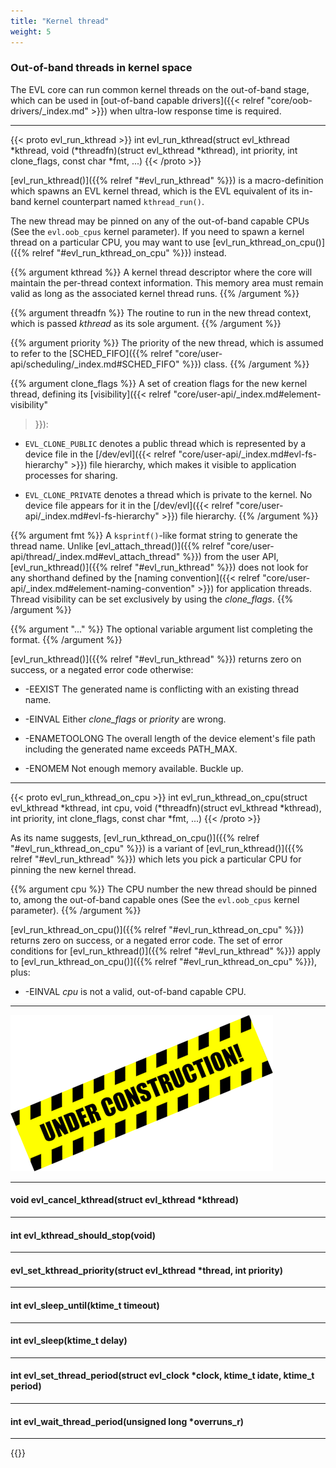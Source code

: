 ```yaml
---
title: "Kernel thread"
weight: 5
---
```


### Out-of-band threads in kernel space

The EVL core can run common kernel threads on the out-of-band stage,
which can be used in [out-of-band capable drivers]({{< relref
"core/oob-drivers/_index.md" >}}) when ultra-low response time is
required.

---

{{< proto evl_run_kthread >}}
int evl_run_kthread(struct evl_kthread *kthread, void (*threadfn)(struct evl_kthread *kthread), int priority, int clone_flags, const char *fmt, ...)
{{< /proto >}}

[evl_run_kthread()]({{% relref "#evl_run_kthread" %}}) is a
macro-definition which spawns an EVL kernel thread, which is the EVL
equivalent of its in-band kernel counterpart named `kthread_run()`.

The new thread may be pinned on any of the out-of-band capable CPUs
(See the `evl.oob_cpus` kernel parameter). If you need to spawn a
kernel thread on a particular CPU, you may want to use
[evl_run_kthread_on_cpu()]({{% relref "#evl_run_kthread_on_cpu" %}})
instead.

{{% argument kthread %}}
A kernel thread descriptor where the core will maintain the per-thread
context information. This memory area must remain valid as long as the
associated kernel thread runs.
{{% /argument %}}

{{% argument threadfn %}}
The routine to run in the new thread context, which is passed
_kthread_ as its sole argument.
{{% /argument %}}

{{% argument priority %}}
The priority of the new thread, which is assumed to refer to the
[SCHED_FIFO]({{% relref
"core/user-api/scheduling/_index.md#SCHED_FIFO" %}}) class.
{{% /argument %}}

{{% argument clone_flags %}}
A set of creation flags for the new kernel thread, defining its
[visibility]({{< relref "core/user-api/_index.md#element-visibility"
>}}):
- `EVL_CLONE_PUBLIC` denotes a public thread which is represented
   by a device file in the [/dev/evl]({{< relref
   "core/user-api/_index.md#evl-fs-hierarchy" >}}) file hierarchy, which
   makes it visible to application processes for sharing.
  
- `EVL_CLONE_PRIVATE` denotes a thread which is private to the
   kernel. No device file appears for it in the
   [/dev/evl]({{< relref "core/user-api/_index.md#evl-fs-hierarchy" >}})
   file hierarchy.
{{% /argument %}}

{{% argument fmt %}}
A `ksprintf()`-like format string to generate the thread name. Unlike
[evl_attach_thread()]({{% relref
"core/user-api/thread/_index.md#evl_attach_thread" %}}) from the user API,
[evl_run_kthread()]({{% relref "#evl_run_kthread" %}}) does not look
for any shorthand defined by the [naming convention]({{< relref
"core/user-api/_index.md#element-naming-convention" >}}) for
application threads. Thread visibility can be set exclusively by using
the _clone_flags_.
{{% /argument %}}

{{% argument "..." %}}
The optional variable argument list completing the format.
{{% /argument %}}

[evl_run_kthread()]({{% relref "#evl_run_kthread" %}}) returns zero on
success, or a negated error code otherwise:

- -EEXIST	The generated name is conflicting with an existing thread
		name.

- -EINVAL	Either _clone_flags_ or _priority_ are wrong.

- -ENAMETOOLONG	The overall length of the device element's file path including
		the generated name exceeds PATH_MAX.

- -ENOMEM	Not enough memory available. Buckle up.

---

{{< proto evl_run_kthread_on_cpu >}}
int evl_run_kthread_on_cpu(struct evl_kthread *kthread, int cpu, void (*threadfn)(struct evl_kthread *kthread), int priority, int clone_flags, const char *fmt, ...)
{{< /proto >}}

As its name suggests, [evl_run_kthread_on_cpu()]({{% relref
"#evl_run_kthread_on_cpu" %}}) is a variant of [evl_run_kthread()]({{%
relref "#evl_run_kthread" %}}) which lets you pick a particular CPU
for pinning the new kernel thread.

{{% argument cpu %}}
The CPU number the new thread should be pinned to, among the
out-of-band capable ones (See the `evl.oob_cpus` kernel parameter).
{{% /argument %}}

[evl_run_kthread_on_cpu()]({{% relref "#evl_run_kthread_on_cpu" %}})
returns zero on success, or a negated error code. The set of error
conditions for [evl_run_kthread()]({{% relref "#evl_run_kthread" %}})
apply to [evl_run_kthread_on_cpu()]({{% relref
"#evl_run_kthread_on_cpu" %}}), plus:

- -EINVAL	_cpu_ is not a valid, out-of-band capable CPU.

---

![Alt text](/images/wip.png "To be continued")

---

#### void evl_cancel_kthread(struct evl_kthread *kthread)

---

#### int evl_kthread_should_stop(void)

---

#### evl_set_kthread_priority(struct evl_kthread *thread, int priority)

---

#### int evl_sleep_until(ktime_t timeout)

---

#### int evl_sleep(ktime_t delay)

---

#### int evl_set_thread_period(struct evl_clock *clock, ktime_t idate, ktime_t period)

---

#### int evl_wait_thread_period(unsigned long *overruns_r)

---

{{<lastmodified>}}

